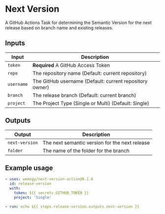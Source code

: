 # Next Version

A GitHub Actions Task for determining the Semantic Version for the next release based on branch name and existing releases.

## Inputs

| Input | Description |
|-|-|
| `token` | **Required** A GitHub Access Token |
| `repo` | The repository name (Default: current repository) |
| `username` | The GitHub username (Default: current repository owner) |
| `branch` | The release branch (Default: current branch) |
| `project` | The Project Type (Single or Multi) (Default: Single) |

## Outputs

| Output | Description |
|-|-|
| `next-version` | The next semantic version for the next release |
| `folder` | The name of the folder for the branch |

## Example usage

```yaml
- uses: wemogy/next-version-action@0.1.6
  id: release-version
  with:    
    token: ${{ secrets.GITHUB_TOKEN }}
    project: 'Single'
    
- run: echo ${{ steps.release-version.outputs.next-version }}
```
